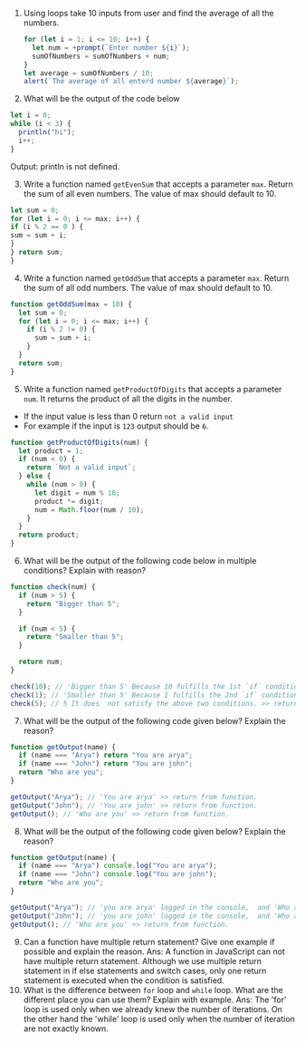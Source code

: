 1. Using loops take 10 inputs from user and find the average of all the numbers.
   ```js let sumOfNumbers = 0;
   for (let i = 1; i <= 10; i++) {
     let num = +prompt(`Enter number ${i}`);
     sumOfNumbers = sumOfNumbers + num;
   }
   let average = sumOfNumbers / 10;
   alert(`The average of all enterd number ${average}`);
   ```
2. What will be the output of the code below

```js
let i = 0;
while (i < 3) {
  println("hi");
  i++;
}
```

Output: println is not defined.

3. Write a function named `getEvenSum` that accepts a parameter `max`. Return the sum of all even numbers. The value of max should default to 10.

```js function getEvenSum (max = 10) {
let sum = 0;
for (let i = 0; i <= max; i++) {
if (i % 2 == 0 ) {
sum = sum + i;
}
} return sum;
}
```

4. Write a function named `getOddSum` that accepts a parameter `max`. Return the sum of all odd numbers. The value of max should default to 10.

```js
function getOddSum(max = 10) {
  let sum = 0;
  for (let i = 0; i <= max; i++) {
    if (i % 2 != 0) {
      sum = sum + i;
    }
  }
  return sum;
}
```

5. Write a function named `getProductOfDigits` that accepts a parameter `num`. It returns the product of all the digits in the number.

- If the input value is less than 0 return `not a valid input`
- For example if the input is `123` output should be `6`.

```js
function getProductOfDigits(num) {
  let product = 1;
  if (num < 0) {
    return `Not a valid input`;
  } else {
    while (num > 0) {
      let digit = num % 10;
      product *= digit;
      num = Math.floor(num / 10);
    }
  }
  return product;
}
```

6. What will be the output of the following code below in multiple conditions? Explain with reason?

```js
function check(num) {
  if (num > 5) {
    return "Bigger than 5";
  }

  if (num < 5) {
    return "Smaller than 5";
  }

  return num;
}

check(10); // 'Bigger than 5' Because 10 fulfills the 1st `if` condition >> return from function.
check(1); // 'Smaller than 5' Because 1 fulfills the 2nd `if` condition. >> return from function.
check(5); // 5 It does  not satisfy the above two conditions. >> return from function.
```

7. What will be the output of the following code given below? Explain the reason?

```js
function getOutput(name) {
  if (name === "Arya") return "You are arya";
  if (name === "John") return "You are john";
  return "Who are you";
}

getOutput("Arya"); // 'You are arya' >> return from function.
getOutput("John"); // 'You are john' >> return from function.
getOutput(); // 'Who are you' >> return from function.
```

8. What will be the output of the following code given below? Explain the reason?

```js
function getOutput(name) {
  if (name === "Arya") console.log("You are arya");
  if (name === "John") console.log("You are john");
  return "Who are you";
}

getOutput("Arya"); // 'you are arya' logged in the console,  and 'Who are you' >> return from function.
getOutput("John"); // 'you are john' logged in the console,  and 'Who are you' >> return from function.
getOutput(); // 'Who are you' >> return from function.
```

9. Can a function have multiple return statement? Give one example if possible and explain the reason.
   Ans: A function in JavaScript can not have multiple return statement. Although we use multiple return statement in if else statements and switch cases, only one return statement is executed when the condition is satisfied.
10. What is the difference between `for` loop and `while` loop. What are the different place you can use them? Explain with example.
    Ans: The 'for' loop is used only when we already knew the number of iterations. On the other hand the 'while' loop is used only when the number of iteration are not exactly known.
